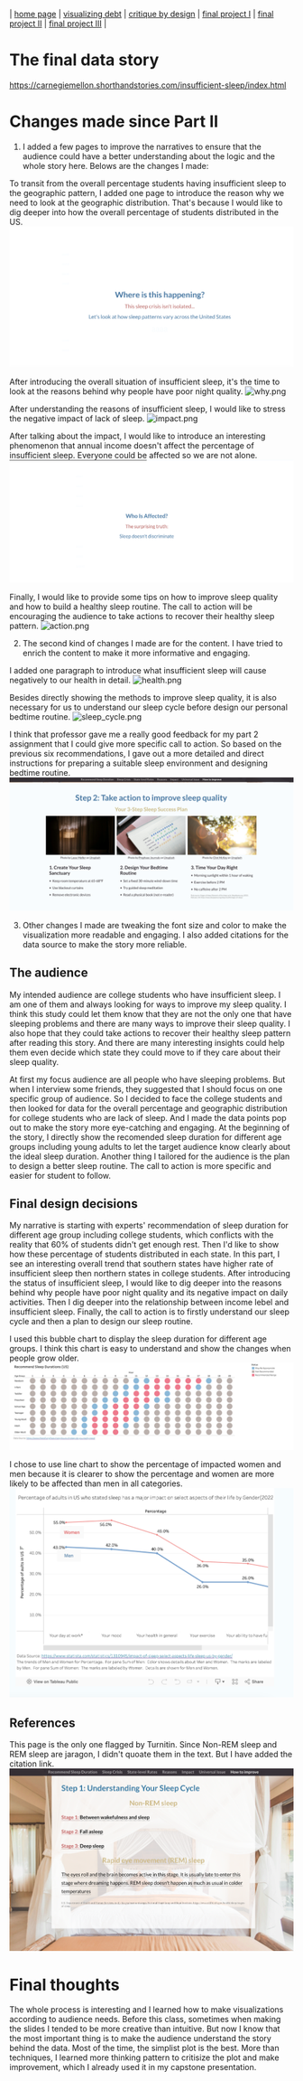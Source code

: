 
| [home page](https://wendy-ma.github.io/portfolio/) | [visualizing debt](https://wendy-ma.github.io/portfolio/government-debt/visualizing-government-debt.html) | [critique by design](https://wendy-ma.github.io/portfolio/books-price/critique-by-design.html) | [final project I](https://wendy-ma.github.io/portfolio/part1/final_project_WendyMa.html) | [final project II](https://wendy-ma.github.io/portfolio/part2/final_project2_WendyMa.html) | [final project III](https://wendy-ma.github.io/portfolio/part3/final_project3_WendyMa.html) |

# The final data story
https://carnegiemellon.shorthandstories.com/insufficient-sleep/index.html

# Changes made since Part II

1. I added a few pages to improve the narratives to ensure that the audience could have a better understanding about the logic and the whole story here.
Belows are the changes I made:

To transit from the overall percentage students having insufficient sleep to the geographic pattern, I added one page to introduce the reason why we need to look at the geographic distribution. That's because I would like to dig deeper into how the overall percentage of students distributed in the US.
![sleep_crisis.png](screenshot/sleep_crisis.png)

After introducing the overall situation of insufficient sleep, it's the time to look at the reasons behind why people have poor night quality.
![why.png](screenshot/why.png)

After understanding the reasons of insufficient sleep, I would like to stress the negative impact of lack of sleep.
![impact.png](screenshot/impact.png)

After talking about the impact, I would like to introduce an interesting phenomenon that annual income doesn't affect the percentage of insufficient sleep. Everyone could be affected so we are not alone.
![universal issue.png](screenshot/universal%20issue.png)

Finally, I would like to provide some tips on how to improve sleep quality and how to build a healthy sleep routine. The call to action will be encouraging the audience to take actions to recover their healthy sleep pattern.
![action.png](screenshot/action.png)

2. The second kind of changes I made are for the content. I have tried to enrich the content to make it more informative and engaging.

I added one paragraph to introduce what insufficient sleep will cause negatively to our health in detail.
![health.png](screenshot/health.png)

Besides directly showing the methods to improve sleep quality, it is also necessary for us to understand our sleep cycle before design our personal bedtime routine.
![sleep_cycle.png](screenshot/sleep_cycle.png)

I think that professor gave me a really good feedback for my part 2 assignment that I could give more specific call to action. So based on the previous six recommendations, I gave out a more detailed and direct instructions for preparing a suitable sleep environment and designing bedtime routine.
![step2.png](screenshot/step2.png)

3. Other changes I made are tweaking the font size and color to make the visualization more readable and engaging. I also added citations for the data source to make the story more reliable.


## The audience

My intended audience are college students who have insufficient sleep. I am one of them and always looking for ways to improve my sleep quality. I think this study could let them know that they are not the only one that have sleeping problems and there are many ways to improve their sleep quality. I also hope that they could take actions to recover their healthy sleep pattern after reading this story.
And there are many interesting insights could help them even decide which state they could move to if they care about their sleep quality.


At first my focus audience are all people who have sleeping problems. But when I interview some friends, they suggested that I should focus on one specific group of audience.
So I decided to face the college students and then looked for data for the overall percentage and geographic distribution for college students who are lack of sleep. And I made the data points pop out to make the story more eye-catching and engaging.
At the beginning of the story, I directly show the recomended sleep duration for different age groups including young adults to let the target audience know clearly about the ideal sleep duration.
Another thing I tailored for the audience is the plan to design a better sleep routine. The call to action is more specific and easier for student to follow.
## Final design decisions

My narrative is starting with experts' recommendation of sleep duration for different age group including college students, which conflicts with the reality that 60% of students didn't get enough rest.
Then I'd like to show how these percentage of students distributed in each state. In this part, I see an interesting overall trend that southern states have higher rate of insufficient sleep then northern states in college students.
After introducing the status of insufficient sleep, I would like to dig deeper into the reasons behind why people have poor night quality and its negative impact on daily activities. Then I dig deeper into the relationship between income lebel and 
insufficient sleep. Finally, the call to action is to firstly understand our sleep cycle and then a plan to design our sleep routine.

I used this bubble chart to display the sleep duration for different age groups. I think this chart is easy to understand and show the changes when people grow older. 
![sleep_duration.png](screenshot/sleep_duration.png)

I chose to use line chart to show the percentage of impacted women and men because it is clearer to show the percentage and women are more likely to be affected than men in all categories.
![gender_impact.png](screenshot/gender_impact.png)
## References

This page is the only one flagged by Turnitin. Since Non-REM sleep and REM sleep are jaragon, I didn't quoate them in the text. But I have added the citation link.
![citation.png](screenshot/citation.png)


# Final thoughts

The whole process is interesting and I learned how to make visualizations according to audience needs. Before this class,
sometimes when making the slides I tended to be more creative than intuitive. But now I know that the most important thing is to make the audience understand the story behind the data. 
Most of the time, the simplist plot is the best. More than techniques, I learned more thinking pattern to critisize the plot and make improvement, which I already used it in my capstone presentation.
